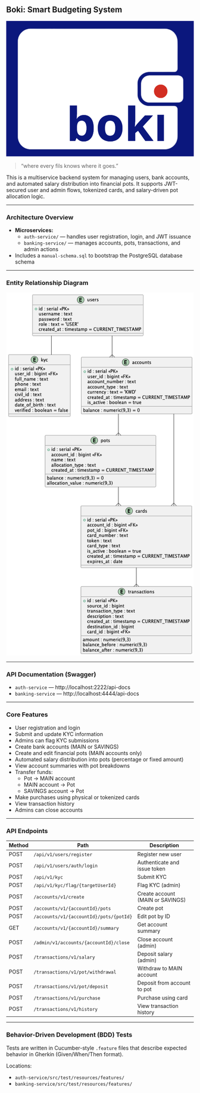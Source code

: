 ## Boki: Smart Budgeting System
![logo](assets/logo.png)
> “where every fils knows where it goes.”

This is a multiservice backend system for managing users, bank accounts, and automated salary distribution into financial pots. It supports JWT-secured user and admin flows, tokenized cards, and salary-driven pot allocation logic.

---

### Architecture Overview

- **Microservices:**
  - `auth-service/` — handles user registration, login, and JWT issuance
  - `banking-service/` — manages accounts, pots, transactions, and admin actions
- Includes a `manual-schema.sql` to bootstrap the PostgreSQL database schema

---

### Entity Relationship Diagram

![ERD](assets/erd_final.png)

---

### API Documentation (Swagger)

- `auth-service` — http://localhost:2222/api-docs
- `banking-service` — http://localhost:4444/api-docs

---

### Core Features

- User registration and login
- Submit and update KYC information
- Admins can flag KYC submissions
- Create bank accounts (MAIN or SAVINGS)
- Create and edit financial pots (MAIN accounts only)
- Automated salary distribution into pots (percentage or fixed amount)
- View account summaries with pot breakdowns
- Transfer funds:
  - Pot → MAIN account
  - MAIN account → Pot
  - SAVINGS account → Pot
- Make purchases using physical or tokenized cards
- View transaction history
- Admins can close accounts

---

### API Endpoints

| Method | Path                                    | Description                       |
|--------|-----------------------------------------|-----------------------------------|
| POST   | `/api/v1/users/register`                | Register new user                 |
| POST   | `/api/v1/users/auth/login`              | Authenticate and issue token      |
| POST   | `/api/v1/kyc`                           | Submit KYC                        |
| POST   | `/api/v1/kyc/flag/{targetUserId}`       | Flag KYC (admin)                  |
| POST   | `/accounts/v1/create`                   | Create account (MAIN or SAVINGS)  |
| POST   | `/accounts/v1/{accountId}/pots`         | Create pot                        |
| POST   | `/accounts/v1/{accountId}/pots/{potId}` | Edit pot by ID                    |
| GET    | `/accounts/v1/{accountId}/summary`      | Get account summary               |
| POST   | `/admin/v1/accounts/{accountId}/close`  | Close account (admin)             |
| POST   | `/transactions/v1/salary`               | Deposit salary (admin)            |
| POST   | `/transactions/v1/pot/withdrawal`       | Withdraw to MAIN account          |
| POST   | `/transactions/v1/pot/deposit`          | Deposit from account to pot       |
| POST   | `/transactions/v1/purchase`             | Purchase using card               |
| POST   | `/transactions/v1/history`              | View transaction history          |

---

### Behavior-Driven Development (BDD) Tests

Tests are written in Cucumber-style `.feature` files that describe expected behavior in Gherkin (Given/When/Then format).

Locations:
- `auth-service/src/test/resources/features/`
- `banking-service/src/test/resources/features/`